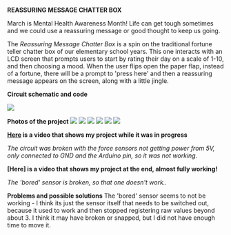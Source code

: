 **REASSURING MESSAGE CHATTER BOX**

March is Mental Health Awareness Month! Life can get tough sometimes and we could use a reassuring message or good thought to keep us going. 

The *Reassuring Message Chatter Box* is a spin on the traditional fortune teller chatter box of our elementary school years. This one interacts with an LCD screen that prompts users to start by rating their day on a scale of 1-10, and then choosing a mood. When the user flips open the paper flap, instead of a fortune, there will be a prompt to 'press here' and then a reassuring message appears on the screen, along with a little jingle.

**Circuit schematic and code**

![](midtermSchematic.jpg)

**Photos of the project**
![](midterm6.JPG)
![](midterm5.JPG)
![](midterm4.JPG)
![](midterm3.JPG)
![](midterm2.JPG)
![](midterm1.JPG)


**[Here](https://youtu.be/LRDFwVQERRk) is a video that shows my project while it was in progress**

*The circuit was broken with the force sensors not getting power from 5V, only connected to GND and the Arduino pin, so it was not working.*

**[Here] is a video that shows my project at the end, almost fully working!**

*The 'bored' sensor is broken, so that one doesn't work..*


**Problems and possible solutions**
The 'bored' sensor seems to not be working - I think its just the sensor itself that needs to be switched out, because it used to work and then stopped registering raw values beyond about 3. I think it may have broken or snapped, but I did not have enough time to move it. 
